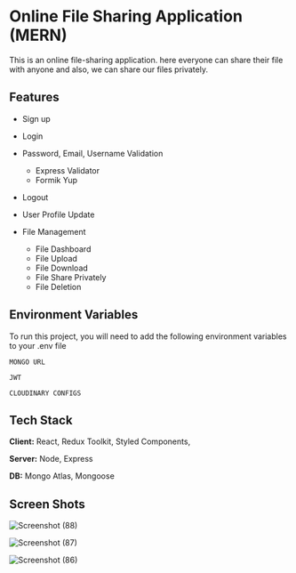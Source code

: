 # Online File Sharing Application (MERN) 

This is an online file-sharing application. here everyone can share their file with anyone and also, we can share our files privately. 




## Features

- Sign up 
- Login
- Password, Email, Username Validation
    - Express Validator
    - Formik Yup

- Logout
- User Profile Update
- File Management
    - File Dashboard
    - File Upload
    - File Download
    - File Share Privately
    - File Deletion




## Environment Variables

To run this project, you will need to add the following environment variables to your .env file

`MONGO URL`

`JWT`

`CLOUDINARY CONFIGS` 

   
 





## Tech Stack

**Client:** React, Redux Toolkit, Styled Components, 

**Server:** Node, Express

**DB:** Mongo Atlas, Mongoose


## Screen Shots

![Screenshot (88)](https://github.com/kugan7370/File-Sharing-Application-Backend/assets/88609808/591942c7-e17c-42a5-98b8-eaabab5b4274)


![Screenshot (87)](https://github.com/kugan7370/File-Sharing-Application-Backend/assets/88609808/fbf582f3-d7b9-4b44-b220-fb23c0e09cda)


![Screenshot (86)](https://github.com/kugan7370/File-Sharing-Application-Backend/assets/88609808/a00ddeba-f067-4886-9e8f-099d56511d1d)

